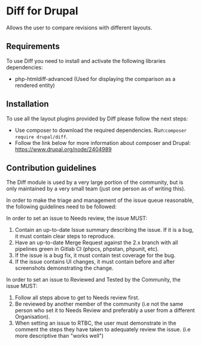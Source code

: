 # Diff for Drupal

Allows the user to compare revisions with different layouts.

## Requirements

To use Diff you need to install and activate the following libraries dependencies:
 - php-htmldiff-advanced (Used for displaying the comparison as a rendered entity)

## Installation

To use all the layout plugins provided by Diff please follow the next steps:

 - Use composer to download the required dependencies. Run:`composer require drupal/diff`.
 - Follow the link below for more information about composer and Drupal:
   <https://www.drupal.org/node/2404989>

## Contribution guidelines

The Diff module is used by a very large portion of the community, but is only maintained by a very small team (just one
person as of writing this).

In order to make the triage and management of the issue queue reasonable, the following guidelines need to be followed:

In order to set an issue to Needs review, the issue MUST:
1. Contain an up-to-date Issue summary describing the issue. If it is a bug, it must contain clear steps to reproduce.
2. Have an up-to-date Merge Request against the 2.x branch with all pipelines green in Gitlab CI (phpcs, phpstan, phpunit, etc).
3. If the issue is a bug fix, it must contain test coverage for the bug.
4. If the issue contains UI changes, it must contain before and after screenshots demonstrating the change.

In order to set an issue to Reviewed and Tested by the Community, the issue MUST:
1. Follow all steps above to get to Needs review first.
2. Be reviewed by another member of the community (i.e not the same person who set it to Needs Review and preferably a user from a different Organisation).
3. When setting an issue to RTBC, the user must demonstrate in the comment the steps they have taken to adequately review the issue. (i.e more descriptive than "works well")
